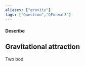 ```yaml
---
aliases: ["gravity"]
tags: ["Question","QFormat3"]
---
```


#### Describe
## Gravitational attraction
Two bod